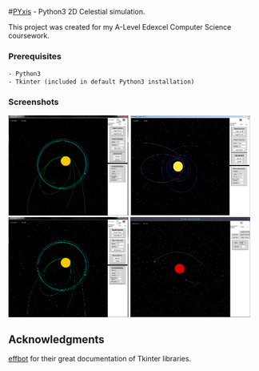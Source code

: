 #[PYxis](https://en.wikipedia.org/wiki/Pyxis) - Python3 2D Celestial simulation.

This project was created for my A-Level Edexcel Computer Science coursework.

### Prerequisites

```
- Python3
- Tkinter (included in default Python3 installation)
```
### Screenshots

<img src="/assets/pyxis1.png" width="240" height="200"> <img src="/assets/pyxis2.png" width="240" height="200"> <img src="/assets/pyxis3.png" width="240" height="200"> <img src="/assets/pyxis4.png" width="240" height="200">




## Acknowledgments

[effbot](http://effbot.org/) for their great documentation of Tkinter libraries.
